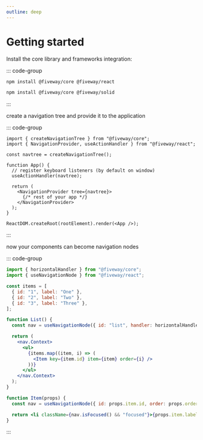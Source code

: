 ```yaml
---
outline: deep
---
```


# Getting started

Install the core library and frameworks integration:

::: code-group

```sh [React]
npm install @fiveway/core @fiveway/react
```

```sh [SolidJS]
npm install @fiveway/core @fiveway/solid
```

:::

create a navigation tree and provide it to the application

::: code-group

```tsx [React]
import { createNavigationTree } from "@fiveway/core";
import { NavigationProvider, useActionHandler } from "@fiveway/react";

const navtree = createNavigationTree();

function App() {
  // register keyboard listeners (by default on window)
  useActionHandler(navtree);

  return (
    <NavigationProvider tree={navtree}>
      {/* rest of your app */}
    </NavigationProvider>
  );
}

ReactDOM.createRoot(rootElement).render(<App />);
```

:::

now your components can become navigation nodes

::: code-group

```jsx [React]
import { horizontalHandler } from "@fiveway/core";
import { useNavigationNode } from "@fiveway/react";

const items = [
  { id: "1", label: "One" },
  { id: "2", label: "Two" },
  { id: "3", label: "Three" },
];

function List() {
  const nav = useNavigationNode({ id: "list", handler: horizontalHandler });

  return (
    <nav.Context>
      <ul>
        {items.map((item, i) => (
          <Item key={item.id} item={item} order={i} />
        ))}
      </ul>
    </nav.Context>
  );
}

function Item(props) {
  const nav = useNavigationNode({ id: props.item.id, order: props.order });

  return <li className={nav.isFocused() && "focused"}>{props.item.label}</li>;
}
```

:::
